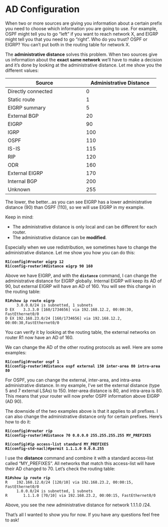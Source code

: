 # AD Configuration

When two or more sources are giving you information about a certain prefix you need to choose which information you are going to use. For example, OSPF might tell you to go “left” if you want to reach network X, and EIGRP might tell you that you need to go “right”. Who do you trust? OSPF or EIGRP? You can’t put both in the routing table for network X.

The **administrative distance** solves this problem. When two sources give us information about the **exact same network** we’ll have to make a decision and it’s done by looking at the administrative distance. Let me show you the different values:

<table><thead><tr><th width="234">Source</th><th width="216">Administrative Distance</th></tr></thead><tbody><tr><td>Directly connected</td><td>0</td></tr><tr><td>Static route</td><td>1</td></tr><tr><td>EIGRP summary</td><td>5</td></tr><tr><td>External BGP</td><td>20</td></tr><tr><td>EIGRP</td><td>90</td></tr><tr><td>IGRP</td><td>100</td></tr><tr><td>OSPF</td><td>110</td></tr><tr><td>IS-IS</td><td>115</td></tr><tr><td>RIP</td><td>120</td></tr><tr><td>ODR</td><td>160</td></tr><tr><td>External EIGRP</td><td>170</td></tr><tr><td>Internal BGP</td><td>200</td></tr><tr><td>Unknown</td><td>255</td></tr></tbody></table>

The lower, the better…as you can see EIGRP has a lower administrative distance (90) than OSPF (110), so we will use EIGRP in my example.

Keep in mind:

* The administrative distance is only local and can be different for each router.
* The administrative distance can be **modified**.

Especially when we use redistribution, we sometimes have to change the administrative distance. Let me show you how you can do this:

<pre><code><strong>R1(config)#router eigrp 12
</strong><strong>R1(config-router)#distance eigrp 90 160
</strong></code></pre>

Above we have EIGRP, and with the **`distance`** command, I can change the administrative distance for EIGRP globally. Internal EIGRP will keep its AD of 90, but external EIGRP will have an AD of 160. You will see this change in the routing table:

<pre><code><strong>R1#show ip route eigrp 
</strong>     3.0.0.0/24 is subnetted, 1 subnets
D EX    3.3.3.0 [160/1734656] via 192.168.12.2, 00:00:30, FastEthernet0/0
D EX 192.168.23.0/24 [160/1734656] via 192.168.12.2, 00:00:30,FastEthernet0/0
</code></pre>

You can verify it by looking at the routing table, the external networks on router R1 now have an AD of 160.

We can change the AD of the other routing protocols as well. Here are some examples:

<pre><code><strong>R1(config)#router ospf 1
</strong><strong>R1(config-router)#distance ospf external 150 inter-area 80 intra-area 80
</strong></code></pre>

For OSPF, you can change the external, inter-area, and intra-area administrative distance. In my example, I’ve set the external distance (type 5 and 7 external LSAs) to 150. Inter-area distance is 80, and intra-area is 80. This means that your router will now prefer OSPF information above EIGRP (AD 90).

The downside of the two examples above is that it applies to all prefixes. I can also change the administrative distance only for certain prefixes. Here’s how to do it:

<pre><code><strong>R1(config)#router rip
</strong><strong>R1(config-router)#distance 70 0.0.0.0 255.255.255.255 MY_PREFIXES
</strong></code></pre>

<pre><code><strong>R1(config)#ip access-list standard MY_PREFIXES
</strong><strong>R1(config-std-nacl)#permit 1.1.1.0 0.0.0.255
</strong></code></pre>

I use the **distance** command and combine it with a standard access-list called “MY\_PREFIXES”. All networks that match this access-list will have their AD changed to 70. Let’s check the routing table:

<pre><code><strong>R1#show ip route rip 
</strong>R    192.168.12.0/24 [120/10] via 192.168.23.2, 00:00:15, FastEthernet0/0
     1.0.0.0/24 is subnetted, 1 subnets
R       1.1.1.0 [70/10] via 192.168.23.2, 00:00:15, FastEthernet0/0
</code></pre>

Above, you see the new administrative distance for network 1.1.1.0 /24.

That’s all I wanted to show you for now. If you have any questions feel free to ask!
